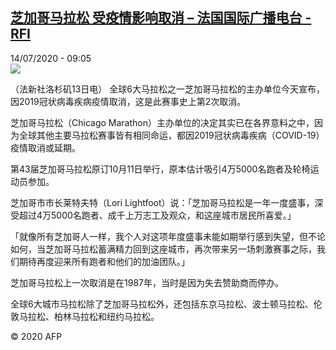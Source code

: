 <!--1594720477000-->
[芝加哥马拉松 受疫情影响取消 – 法国国际广播电台 - RFI](http://www.rfi.fr//cn/contenu/20200714-%E8%8A%9D%E5%8A%A0%E5%93%A5%E9%A9%AC%E6%8B%89%E6%9D%BE-%E5%8F%97%E7%96%AB%E6%83%85%E5%BD%B1%E5%93%8D%E5%8F%96%E6%B6%88)
------

<div>14/07/2020 - 09:05</div><img src="https://s.rfi.fr/media/display/52470fb4-c5a5-11ea-8d5c-005056bf87d6/w:310/p:16x9/spo0003b.200714150505.jpg"><div class="t-content__body u-clearfix"><div class="m-interstitial"></div><p>（法新社洛杉矶13日电）    全球6大马拉松之一芝加哥马拉松的主办单位今天宣布，因2019冠状病毒疾病疫情取消，这是此赛事史上第2次取消。</p><p>芝加哥马拉松（Chicago Marathon）主办单位的决定其实已在各界意料之中，因为全球其他主要马拉松赛事皆有相同命运，都因2019冠状病毒疾病（COVID-19）疫情取消或延期。</p><p>第43届芝加哥马拉松原订10月11日举行，原本估计吸引4万5000名跑者及轮椅运动员参加。</p><p>芝加哥市市长莱特夫特（Lori Lightfoot）说：「芝加哥马拉松是一年一度盛事，深受超过4万5000名跑者、成千上万志工及观众，和这座城市居民所喜爱。」</p><p>「就像所有芝加哥人一样，我个人对这项年度盛事未能如期举行感到失望，但不论如何，当芝加哥马拉松蓄满精力回到这座城市，再次带来另一场刺激赛事之际，我们期待再度迎来所有跑者和他们的加油团队。」</p><p>芝加哥马拉松上一次取消是在1987年，当时是因为失去赞助商而停办。</p><p>全球6大城市马拉松除了芝加哥马拉松外，还包括东京马拉松、波士顿马拉松、伦敦马拉松、柏林马拉松和纽约马拉松。</p><p class="t-copyright">© 2020 AFP</p>        </div>
